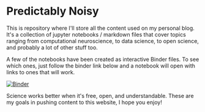 # Predictably Noisy
This is repository where I'll store all the content used on my personal blog. It's a collection of jupyter notebooks / markdown files that cover topics ranging from computational neuroscience, to data science, to open science, and probably a lot of other stuff too.

A few of the notebooks have been created as interactive Binder files. To see which ones, just follow the binder link below and a notebook will open with links to ones that will work.

[![Binder](http://mybinder.org/badge.svg)](http://mybinder.org:/repo/choldgraf/choldgraf.github.io)

Science works better when it's free, open, and understandable. These are my goals in pushing content to this website, I hope you enjoy!
